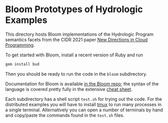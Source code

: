 # Bloom Prototypes of Hydrologic Examples
This directory hosts Bloom implementations of the Hydrologic Program semantics facets from the CIDR 2021 paper [New Directions in Cloud Programming](https://arxiv.org/abs/2101.01159).

To get started with Bloom, install a recent version of Ruby and run 
```bash 
gem install bud
```
Then you should be ready to run the code in the `bloom` subdirectory. 

Documentation for Bloom is available [in the Bloom repo](https://github.com/bloom-lang/bud/tree/master/docs); the syntax of the language is covered pretty fully in the extensive [cheat sheet](https://github.com/bloom-lang/bud/blob/master/docs/cheat.md).

Each subdirectory has a shell script `test.sh` for trying out the code. For the distributed examples you will have to install [tmux](https://github.com/tmux/tmux/wiki) to run many processes in a single terminal. Alternatively you can open a number of terminals by hand and copy/paste the commands found in the `test.sh` files.
